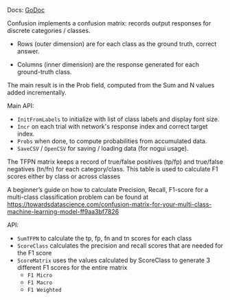 Docs: [GoDoc](https://pkg.go.dev/github.com/emer/emergent/confusion)

Confusion implements a confusion matrix: records output responses for discrete categories / classes.

* Rows (outer dimension) are for each class as the ground truth, correct answer.

* Columns (inner dimension) are the response generated for each ground-truth class.

The main result is in the Prob field, computed from the Sum and N values added incrementally.

Main API:

* `InitFromLabels` to initialize with list of class labels and display font size.
* `Incr` on each trial with network's response index and correct target index.
* `Probs` when done, to compute probabilities from accumulated data.
* `SaveCSV` / `OpenCSV` for saving / loading data (for nogui usage).

The TFPN matrix keeps a record of true/false positives (tp/fp) and true/false negatives (tn/fn) for each category/class. This table is used to calculate F1 scores either by class or across classes

A beginner’s guide on how to calculate Precision, Recall, F1-score for a multi-class classification problem can be found at https://towardsdatascience.com/confusion-matrix-for-your-multi-class-machine-learning-model-ff9aa3bf7826

API:
* `SumTFPN` to calculate the tp, fp, fn and tn scores for each class
* `ScoreClass` calculates the precision and recall scores that are needed for the F1 score
* `ScoreMatrix` uses the values calculated by ScoreClass to generate 3 different F1 scores for the entire matrix
    * `F1 Micro`
    * `F1 Macro`
    * `F1 Weighted`
